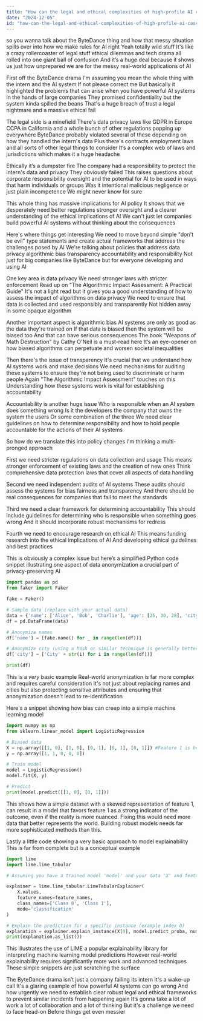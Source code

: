 ```yaml
---
title: "How can the legal and ethical complexities of high-profile AI cases like the ByteDance intern drama influence AI policy?"
date: "2024-12-05"
id: "how-can-the-legal-and-ethical-complexities-of-high-profile-ai-cases-like-the-bytedance-intern-drama-influence-ai-policy"
---
```


 so you wanna talk about the ByteDance thing and how that messy situation spills over into how we make rules for AI right  Yeah totally wild stuff  It's like a crazy rollercoaster of legal stuff ethical dilemmas and tech drama all rolled into one giant ball of confusion  And it’s a huge deal because it shows us just how unprepared we are for the messy real-world applications of AI


First off the ByteDance drama  I'm assuming you mean the whole thing with the intern and the AI system  If not please correct me  But basically it highlighted the problems that can arise when you have powerful AI systems in the hands of large companies  They promised confidentiality but the system kinda spilled the beans  That's a huge breach of trust a legal nightmare and a massive ethical fail


The legal side is a minefield  There's data privacy laws like GDPR in Europe CCPA in California and a whole bunch of other regulations popping up everywhere  ByteDance probably violated several of these depending on how they handled the intern's data  Plus there's contracts employment laws and all sorts of other legal things to consider  It’s a complex web of laws and jurisdictions which makes it a huge headache


Ethically it’s a dumpster fire  The company had a responsibility to protect the intern's data and privacy  They obviously failed  This raises questions about corporate responsibility oversight and the potential for AI to be used in ways that harm individuals or groups  Was it intentional malicious negligence or just plain incompetence  We might never know for sure


This whole thing has massive implications for AI policy  It shows that we desperately need better regulations stronger oversight and a clearer understanding of the ethical implications of AI  We can't just let companies build powerful AI systems without thinking about the consequences


Here's where things get interesting  We need to move beyond simple "don't be evil" type statements and create actual frameworks that address the challenges posed by AI  We're talking about policies that address data privacy algorithmic bias transparency accountability and responsibility  Not just for big companies like ByteDance but for everyone developing and using AI


One key area is data privacy  We need stronger laws with stricter enforcement  Read up on "The Algorithmic Impact Assessment: A Practical Guide"  It's not a light read but it gives you a good understanding of how to assess the impact of algorithms on data privacy  We need to ensure that data is collected and used responsibly and transparently  Not hidden away in some opaque algorithm


Another important aspect is algorithmic bias  AI systems are only as good as the data they're trained on  If that data is biased then the system will be biased too  And that can have serious consequences  The book "Weapons of Math Destruction" by Cathy O'Neil is a must-read here  It’s an eye-opener on how biased algorithms can perpetuate and worsen societal inequalities


Then there's the issue of transparency  It's crucial that we understand how AI systems work and make decisions  We need mechanisms for auditing these systems to ensure they're not being used to discriminate or harm people  Again "The Algorithmic Impact Assessment" touches on this  Understanding how these systems work is vital for establishing accountability


Accountability is another huge issue  Who is responsible when an AI system does something wrong  Is it the developers the company that owns the system the users  Or some combination of the three  We need clear guidelines on how to determine responsibility and how to hold people accountable for the actions of their AI systems  


So how do we translate this into policy changes  I'm thinking a multi-pronged approach


First we need stricter regulations on data collection and usage  This means stronger enforcement of existing laws and the creation of new ones  Think comprehensive data protection laws that cover all aspects of data handling  


Second we need independent audits of AI systems  These audits should assess the systems for bias fairness and transparency  And there should be real consequences for companies that fail to meet the standards


Third we need a clear framework for determining accountability  This should include guidelines for determining who is responsible when something goes wrong  And it should incorporate robust mechanisms for redress


Fourth we need to encourage research on ethical AI  This means funding research into the ethical implications of AI  And developing ethical guidelines and best practices  


This is obviously a complex issue but here’s a simplified Python code snippet illustrating one aspect of data anonymization  a crucial part of privacy-preserving AI


```python
import pandas as pd
from faker import Faker

fake = Faker()

# Sample data (replace with your actual data)
data = {'name': ['Alice', 'Bob', 'Charlie'], 'age': [25, 30, 28], 'city': ['New York', 'London', 'Paris']}
df = pd.DataFrame(data)

# Anonymize names
df['name'] = [fake.name() for _ in range(len(df))]

# Anonymize city (using a hash or similar technique is generally better for real applications)
df['city'] = ['City' + str(i) for i in range(len(df))]

print(df)
```


This is a *very* basic example  Real-world anonymization is far more complex and requires careful consideration  It's not just about replacing names and cities but also protecting sensitive attributes and ensuring that anonymization doesn't lead to re-identification  


Here's a snippet showing how bias can creep into a simple machine learning model


```python
import numpy as np
from sklearn.linear_model import LogisticRegression

# Biased data
X = np.array([[1, 0], [1, 0], [0, 1], [0, 1], [0, 1]]) #Feature 1 is heavily associated with outcome 1.
y = np.array([1, 1, 0, 0, 0])

# Train model
model = LogisticRegression()
model.fit(X, y)

# Predict
print(model.predict([[1, 0], [0, 1]]))
```



This shows how a simple dataset with a skewed representation of feature 1, can result in a model that favors feature 1 as a strong indicator of the outcome, even if the reality is more nuanced.   Fixing this would need more data that better represents the world.   Building robust models needs far more sophisticated methods than this.


Lastly a little code showing a very basic approach to model explainability  This is far from complete but is a conceptual example


```python
import lime
import lime.lime_tabular

# Assuming you have a trained model 'model' and your data 'X' and features 'feature_names'

explainer = lime.lime_tabular.LimeTabularExplainer(
    X.values,
    feature_names=feature_names,
    class_names=['Class 0', 'Class 1'],
    mode='classification'
)

# Explain the prediction for a specific instance (example index 0)
explanation = explainer.explain_instance(X[0], model.predict_proba, num_features=5)
print(explanation.as_list())

```


This illustrates the use of LIME a popular explainability library for interpreting machine learning model predictions  However  real-world explainability requires significantly more work and advanced techniques  These simple snippets are just scratching the surface


The ByteDance drama isn’t just a company failing its intern  It's a wake-up call  It's a glaring example of how powerful AI systems can go wrong  And how urgently we need to establish clear robust legal and ethical frameworks to prevent similar incidents from happening again  It’s gonna take a lot of work a lot of collaboration and a lot of thinking  But it's a challenge we need to face head-on  Before things get even messier
